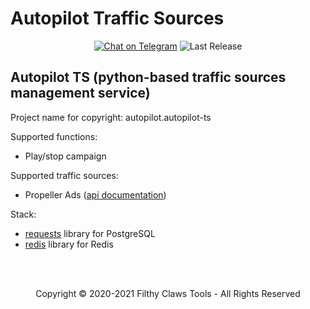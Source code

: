 # Autopilot Traffic Sources

<p align="center">
<a href="https://t.me/alcatraz_rm"><img src="https://img.shields.io/badge/Telegram Chat-@alcatraz_rm-2CA5E0.svg?logo=telegram&style=for-the-badge" alt="Chat on Telegram"/></a>
<img src="https://img.shields.io/badge/version-v.0.0.1-green?style=for-the-badge" alt="Last Release"/>
</p>

## Autopilot TS (python-based traffic sources management service)
Project name for copyright: autopilot.autopilot-ts

Supported functions:
* Play/stop campaign

Supported traffic sources:
* Propeller Ads ([api documentation](https://ssp-api.propellerads.com/v5/docs/#/))

Stack:
* [requests](https://requests.readthedocs.io/en/master/) library for PostgreSQL
* [redis](https://pypi.org/project/redis/) library for Redis

<br>
<br>
<p align="center">
Copyright © 2020-2021 Filthy Claws Tools - All Rights Reserved
</p>

